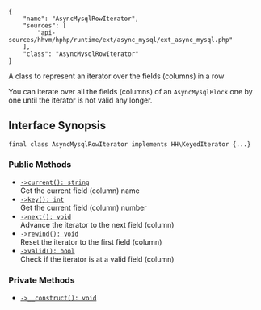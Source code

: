 ``` yamlmeta
{
    "name": "AsyncMysqlRowIterator",
    "sources": [
        "api-sources/hhvm/hphp/runtime/ext/async_mysql/ext_async_mysql.php"
    ],
    "class": "AsyncMysqlRowIterator"
}
```




A class to represent an iterator over the fields (columns) in a row




You can iterate over all the fields (columns) of an ` AsyncMysqlBlock ` one by
one until the iterator is not valid any longer.




## Interface Synopsis




``` Hack
final class AsyncMysqlRowIterator implements HH\KeyedIterator {...}
```




### Public Methods




+ [` ->current(): string `](</hack/reference/class/AsyncMysqlRowIterator/current/>)\
  Get the current field (column) name
+ [` ->key(): int `](</hack/reference/class/AsyncMysqlRowIterator/key/>)\
  Get the current field (column) number
+ [` ->next(): void `](</hack/reference/class/AsyncMysqlRowIterator/next/>)\
  Advance the iterator to the next field (column)
+ [` ->rewind(): void `](</hack/reference/class/AsyncMysqlRowIterator/rewind/>)\
  Reset the iterator to the first field (column)
+ [` ->valid(): bool `](</hack/reference/class/AsyncMysqlRowIterator/valid/>)\
  Check if the iterator is at a valid field (column)







### Private Methods




* [` ->__construct(): void `](</hack/reference/class/AsyncMysqlRowIterator/__construct/>)
<!-- HHAPIDOC -->
